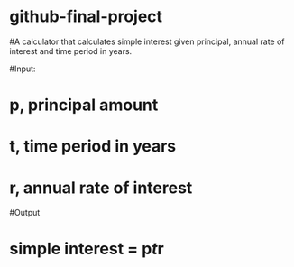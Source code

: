 # github-final-project
#A calculator that calculates simple interest given principal, annual rate of interest and time period in years.

#Input:
 #  p, principal amount
# t, time period in years
#  r, annual rate of interest
#Output
 #  simple interest = p*t*r
